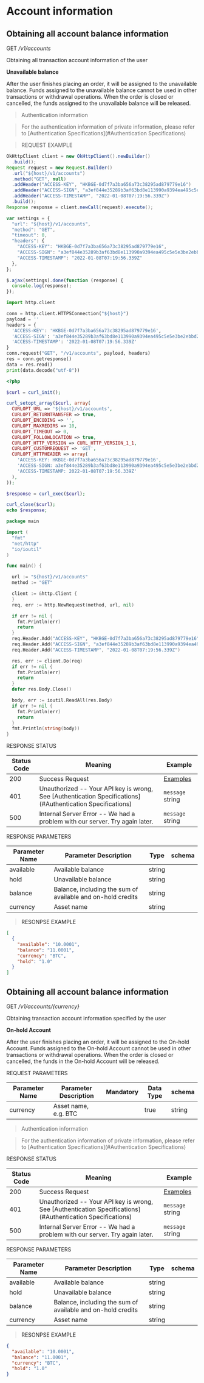 # Account information

## Obtaining all account balance information

<font class="httpget">GET</font> */v1/accounts*


Obtaining all transaction account information of the user

**Unavailable balance**

After the user finishes placing an order, it will be assigned to the unavailable balance. Funds assigned to the unavailable balance cannot be used in other transactions or withdrawal operations. When the order is closed or cancelled, the funds assigned to the unavailable balance will be released.

> Authentication information

> For the authentication information of private information, please refer to [Authentication Specifications](#Authentication Specifications)

> REQUEST EXAMPLE

```java
OkHttpClient client = new OkHttpClient().newBuilder()
  .build();
Request request = new Request.Builder()
  .url("${host}/v1/accounts")
  .method("GET", null)
  .addHeader("ACCESS-KEY", "HKBGE-0d7f7a3ba656a73c38295ad879779e16")
  .addHeader("ACCESS-SIGN", "a3ef844e35289b3af63bd8e113990a9394ea495c5e5e3be2ebbd26ea63dacc0e")
  .addHeader("ACCESS-TIMESTAMP", "2022-01-08T07:19:56.339Z")
  .build();
Response response = client.newCall(request).execute();
```

```javascript
var settings = {
  "url": "${host}/v1/accounts",
  "method": "GET",
  "timeout": 0,
  "headers": {
    "ACCESS-KEY": "HKBGE-0d7f7a3ba656a73c38295ad879779e16",
    "ACCESS-SIGN": "a3ef844e35289b3af63bd8e113990a9394ea495c5e5e3be2ebbd26ea63dacc0e",
    "ACCESS-TIMESTAMP": "2022-01-08T07:19:56.339Z"
  },
};

$.ajax(settings).done(function (response) {
  console.log(response);
});
```

```python
import http.client

conn = http.client.HTTPSConnection("${host}")
payload = ''
headers = {
  'ACCESS-KEY': 'HKBGE-0d7f7a3ba656a73c38295ad879779e16',
  'ACCESS-SIGN': 'a3ef844e35289b3af63bd8e113990a9394ea495c5e5e3be2ebbd26ea63dacc0e',
  'ACCESS-TIMESTAMP': '2022-01-08T07:19:56.339Z'
}
conn.request("GET", "/v1/accounts", payload, headers)
res = conn.getresponse()
data = res.read()
print(data.decode("utf-8"))
```

```php
<?php

$curl = curl_init();

curl_setopt_array($curl, array(
  CURLOPT_URL => '${host}/v1/accounts',
  CURLOPT_RETURNTRANSFER => true,
  CURLOPT_ENCODING => '',
  CURLOPT_MAXREDIRS => 10,
  CURLOPT_TIMEOUT => 0,
  CURLOPT_FOLLOWLOCATION => true,
  CURLOPT_HTTP_VERSION => CURL_HTTP_VERSION_1_1,
  CURLOPT_CUSTOMREQUEST => 'GET',
  CURLOPT_HTTPHEADER => array(
    'ACCESS-KEY: HKBGE-0d7f7a3ba656a73c38295ad879779e16',
    'ACCESS-SIGN: a3ef844e35289b3af63bd8e113990a9394ea495c5e5e3be2ebbd26ea63dacc0e',
    'ACCESS-TIMESTAMP: 2022-01-08T07:19:56.339Z'
  ),
));

$response = curl_exec($curl);

curl_close($curl);
echo $response;

```

```go
package main

import (
  "fmt"
  "net/http"
  "io/ioutil"
)

func main() {

  url := "${host}/v1/accounts"
  method := "GET"

  client := &http.Client {
  }
  req, err := http.NewRequest(method, url, nil)

  if err != nil {
    fmt.Println(err)
    return
  }
  req.Header.Add("ACCESS-KEY", "HKBGE-0d7f7a3ba656a73c38295ad879779e16")
  req.Header.Add("ACCESS-SIGN", "a3ef844e35289b3af63bd8e113990a9394ea495c5e5e3be2ebbd26ea63dacc0e")
  req.Header.Add("ACCESS-TIMESTAMP", "2022-01-08T07:19:56.339Z")

  res, err := client.Do(req)
  if err != nil {
    fmt.Println(err)
    return
  }
  defer res.Body.Close()

  body, err := ioutil.ReadAll(res.Body)
  if err != nil {
    fmt.Println(err)
    return
  }
  fmt.Println(string(body))
}
```

<aside>
RESPONSE STATUS
</aside>

Status Code | Meaning | Example
---------- | ------- | --------
200 | Success Request | [Examples](#ResonpseExample1)
401 | Unauthorized -- Your API key is wrong, See [Authentication Specifications](#Authentication Specifications) | <code>message</code> string
500 | Internal Server Error -- We had a problem with our server. Try again later. | <code>message</code> string

<aside>
RESPONSE PARAMETERS
</aside>

| Parameter Name | Parameter Description | Type | schema |
| -------- | -------- | ----- |----- | 
|available|Available balance|string||
|hold|Unavailable balance|string||
|balance|Balance, including the sum of available and on-hold credits|string||
|currency|Asset name|string||

> <a name="ResonpseExample">RESONPSE EXAMPLE</a>

```json
[
  {
    "available": "10.0001",
    "balance": "11.0001",
    "currency": "BTC",
    "hold": "1.0"
  }
]
```


## Obtaining all account balance information


<font class="httpget">GET</font> */v1/accounts/{currency}*


Obtaining transaction account information specified by the user

**On-hold Account**

After the user finishes placing an order, it will be assigned to the On-hold Account. Funds assigned to the On-hold Account cannot be used in other transactions or withdrawal operations. When the order is closed or cancelled, the funds in the On-hold Account will be released.


<aside>
REQUEST PARAMETERS
</aside>

| Parameter Name | Parameter Description | Mandatory  | Data Type | schema |
| -------- | -------- | -------- | -------- | ------ |
|currency|Asset name, e.g. BTC||true|string||


> Authentication information

> For the authentication information of private information, please refer to [Authentication Specifications](#Authentication Specifications)

<aside>
RESPONSE STATUS
</aside>

Status Code | Meaning | Example
---------- | ------- | --------
200 | Success Request | [Examples](#ResonpseExample1)
401 | Unauthorized -- Your API key is wrong, See [Authentication Specifications](#Authentication Specifications) | <code>message</code> string
500 | Internal Server Error -- We had a problem with our server. Try again later. | <code>message</code> string

<aside>
RESPONSE PARAMETERS
</aside>

| Parameter Name | Parameter Description | Type | schema |
| -------- | -------- | ----- |----- | 
|available|Available balance|string||
|hold|Unavailable balance|string||
|balance|Balance, including the sum of available and on-hold credits|string||
|currency|Asset name|string||

> <a name="ResonpseExample">RESONPSE EXAMPLE</a>

```json
{
  "available": "10.0001",
  "balance": "11.0001",
  "currency": "BTC",
  "hold": "1.0"
}
```
